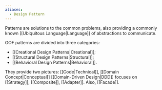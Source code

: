 ```yaml
---
aliases:
  - Design Pattern
---
```

Patterns are solutions to the common problems, also providing a commonly known [[Ubiquitous Language|Language]] of abstractions to communicate.

GOF patterns are divided into three categories:
- [[Creational Design Patterns|Creational]];
- [[Structural Design Patterns|Structural]];
- [[Behavioral Design Patterns|Behavioral]].

They provide two pictures: [[Code|Technical]], [[Domain Concept|Conceptual]]
[[Domain-Driven Design|DDD]] focuses on [[Strategy]], [[Composite]], [[Adapter]]. Also, [[Facade]].
